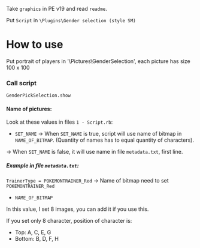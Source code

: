 Take `graphics` in PE v19 and read `readme`.

Put `Script` in `\Plugins\Gender selection (style SM)`

# How to use
Put portrait of players in '\Pictures\GenderSelection', each picture has size 100 x 100

### Call script
`GenderPickSelection.show`

#### Name of pictures:
Look at these values in files `1 - Script.rb`:
* `SET_NAME`
-> When `SET_NAME` is true, script will use name of bitmap in `NAME_OF_BITMAP`. (Quantity of names has to equal quantity of characters).

-> When `SET_NAME` is false, it will use name in file `metadata.txt`, first line.

##### Example in file `metadata.txt`:
`TrainerType = POKEMONTRAINER_Red` -> Name of bitmap need to set `POKEMONTRAINER_Red`

* `NAME_OF_BITMAP`

In this value, I set 8 images, you can add it if you use this.

If you set only 8 character, position of character is:
+ Top: A, C, E, G
+ Bottom: B, D, F, H
